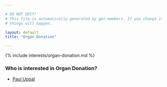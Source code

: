 ```yaml
---

# DO NOT EDIT!
# This file is automatically generated by get-members. If you change it, bad
# things will happen.

layout: default
title: "Organ Donation"

---
```


{% include interests/organ-donation.md %}

### Who is interested in Organ Donation?


* [Paul Uppal](../members/paul-uppal.html)
